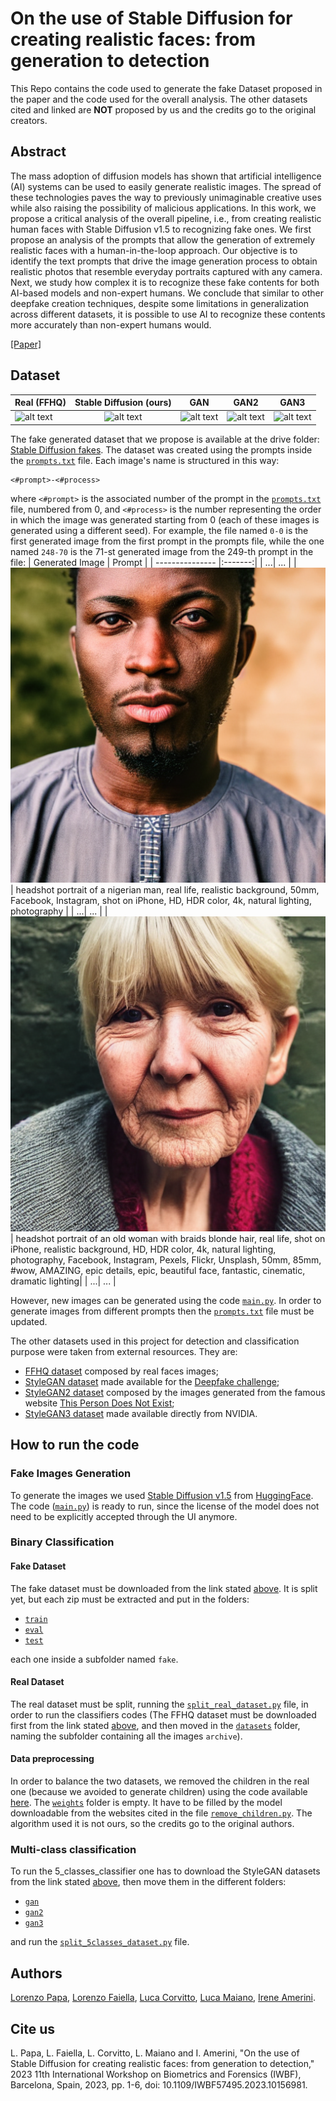# On the use of Stable Diffusion for creating realistic faces: from generation to detection

This Repo contains the code used to generate the fake Dataset proposed in the paper and the code used for the overall analysis. The other datasets cited and linked are **NOT** proposed by us and the credits go to the original creators.

## Abstract
The mass adoption of diffusion models has shown that artificial intelligence (AI) systems can be used to easily
generate realistic images. The spread of these technologies paves
the way to previously unimaginable creative uses while also
raising the possibility of malicious applications. In this work,
we propose a critical analysis of the overall pipeline, i.e., from
creating realistic human faces with Stable Diffusion v1.5
to recognizing fake ones. We first propose an analysis of the
prompts that allow the generation of extremely realistic faces
with a human-in-the-loop approach. Our objective is to identify
the text prompts that drive the image generation process to
obtain realistic photos that resemble everyday portraits captured
with any camera. Next, we study how complex it is to recognize
these fake contents for both AI-based models and non-expert
humans. We conclude that similar to other deepfake creation
techniques, despite some limitations in generalization across
different datasets, it is possible to use AI to recognize these
contents more accurately than non-expert humans would.

[[Paper]](https://ieeexplore.ieee.org/abstract/document/10156981)

## Dataset
| Real (FFHQ)   | Stable Diffusion (ours) | GAN    | GAN2   | GAN3  |
| ------------- |:-----------------------:|:------:|:------:|:-----:|
|![alt text](https://github.com/LucaCorvitto/RealFaces_w_StableDiffusion/blob/main/readme_images/real.png)|![alt text](https://github.com/LucaCorvitto/RealFaces_w_StableDiffusion/blob/main/readme_images/fake.png)| ![alt text](https://github.com/LucaCorvitto/RealFaces_w_StableDiffusion/blob/main/readme_images/gan.png)| ![alt text](https://github.com/LucaCorvitto/RealFaces_w_StableDiffusion/blob/main/readme_images/gan2.png)| ![alt text](https://github.com/LucaCorvitto/RealFaces_w_StableDiffusion/blob/main/readme_images/gan3.png)|

The fake generated dataset that we propose is available at the drive folder: [Stable Diffusion fakes](https://drive.google.com/drive/folders/10-n9jY3USb5O_2bh4yUpo1IRPWxe1RIA). The dataset was created using the prompts inside the [`prompts.txt`](prompts.txt) file. Each image's name is structured in this way:
```
<#prompt>-<#process>
```
where `<#prompt>` is the associated number of the prompt in the [`prompts.txt`](prompts.txt) file, numbered from 0, and `<#process>` is the number representing the order in which the image was generated starting from 0 (each of these images is generated using a different seed). For example, the file named `0-0` is the first generated image from the first prompt in the prompts file, while the one named `248-70` is the 71-st generated image from the 249-th prompt in the file:
| Generated Image | Prompt |
| --------------- |:-------:|
| ...| ... |
|![alt text](https://github.com/LucaCorvitto/RealFaces_w_StableDiffusion/blob/main/readme_images/4-54.png)| headshot portrait of a nigerian man, real life, realistic background, 50mm, Facebook, Instagram, shot on iPhone, HD, HDR color, 4k, natural lighting, photography |
| ...| ... |
|![alt text](https://github.com/LucaCorvitto/RealFaces_w_StableDiffusion/blob/main/readme_images/248-70.png)| headshot portrait of an old woman with braids blonde hair, real life, shot on iPhone, realistic background, HD, HDR color, 4k, natural lighting, photography, Facebook, Instagram, Pexels, Flickr, Unsplash, 50mm, 85mm, #wow, AMAZING, epic details, epic, beautiful face, fantastic, cinematic, dramatic lighting|
| ...| ... |

However, new images can be generated using the code [`main.py`](main.py). In order to generate images from different prompts then the [`prompts.txt`](prompts.txt) file must be updated.

The other datasets used in this project for detection and classification purpose were taken from external resources. They are:
* [FFHQ dataset](https://www.kaggle.com/datasets/arnaud58/flickrfaceshq-dataset-ffhq) composed by real faces images;
* [StyleGAN dataset](https://iplab.dmi.unict.it/deepfakechallenge/training/1-STYLEGAN.zip) made available for the [Deepfake challenge](https://iplab.dmi.unict.it/deepfakechallenge/#[object%20Object]);
* [StyleGAN2 dataset](https://www.kaggle.com/datasets/bwandowando/all-these-people-dont-exist) composed by the images generated from the famous website [This Person Does Not Exist](https://thispersondoesnotexist.com/);
* [StyleGAN3 dataset](https://nvlabs-fi-cdn.nvidia.com/stylegan3/images/) made available directly from NVIDIA.


## How to run the code
### Fake Images Generation
To generate the images we used [Stable Diffusion v1.5](https://huggingface.co/runwayml/stable-diffusion-v1-5) from [HuggingFace](https://huggingface.co/). The code ([`main.py`](main.py)) is ready to run, since the license of the model does not need to be explicitly accepted through the UI anymore.

### Binary Classification
#### Fake Dataset
The fake dataset must be downloaded from the link stated [above](#dataset). It is split yet, but each zip must be extracted and put in the folders:
* [`train`](./datasets/png_images/train)
* [`eval`](./datasets/png_images/eval)
* [`test`](./datasets/png_images/test)

each one inside a subfolder named `fake`.

#### Real Dataset
The real dataset must be split, running the [`split_real_dataset.py`](split_real_dataset.py) file, in order to run the classifiers codes (The FFHQ dataset must be downloaded first from the link stated [above](#dataset), and then moved in the [`datasets`](datasets) folder, naming the subfolder containing all the images `archive`).

#### Data preprocessing
In order to balance the two datasets, we removed the children in the real one (because we avoided to generate children) using the code available [here](https://www.thepythoncode.com/article/predict-age-using-opencv/).
The [`weights`](weights) folder is empty. It have to be filled by the model downloadable from the websites cited in the file [`remove_children.py`](remove_children.py). The algorithm used it is not ours, so the credits go to the original authors.

### Multi-class classification
To run the 5_classes_classifier one has to download the StyleGAN datasets from the link stated [above](#dataset), then move them in the different folders:
* [`gan`](datasets/gan)
* [`gan2`](datasets/gan2)
* [`gan3`](datasets/gan3)
 
and run the [`split_5classes_dataset.py`](split_5classes_dataset.py) file.

## Authors
[Lorenzo Papa](https://github.com/lorenzopapa5), [Lorenzo Faiella](https://github.com/FiscalTax), [Luca Corvitto](https://github.com/LucaCorvitto), [Luca Maiano](https://github.com/lucamaiano), [Irene Amerini](https://github.com/ireneamerini).

## Cite us
L. Papa, L. Faiella, L. Corvitto, L. Maiano and I. Amerini, "On the use of Stable Diffusion for creating realistic faces: from generation to detection," 2023 11th International Workshop on Biometrics and Forensics (IWBF), Barcelona, Spain, 2023, pp. 1-6, doi: 10.1109/IWBF57495.2023.10156981.

